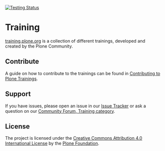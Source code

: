 [![Testing Status](https://github.com/plone/training/actions/workflows/test.yml/badge.svg?branch=2022 "Testing Status")](https://github.com/plone/training/actions/workflows/test.yml)

# Training

[training.plone.org](https://training.plone.org/) is a collection of different trainings, developed and created by the Plone Community.


## Contribute

A guide on how to contribute to the trainings can be found in [Contributing to Plone Trainings](https://training.plone.org/contributing/).


## Support

If you have issues, please open an issue in our [Issue Tracker](https://github.com/plone/training/issues) or ask a question on our [Community Forum, Training category](https://community.plone.org/c/training/46).


## License

The project is licensed under the [Creative Commons Attribution 4.0 International License](https://creativecommons.org/licenses/by/4.0/) by the [Plone Foundation](https://plone.org).
